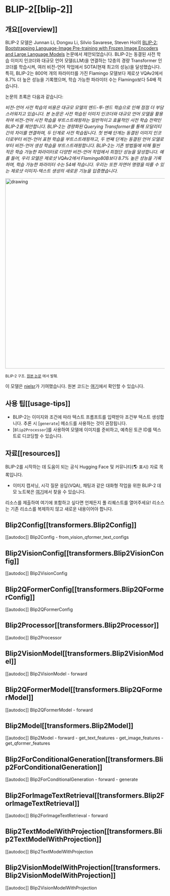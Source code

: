 <!--Copyright 2023 The HuggingFace Team. All rights reserved.

Licensed under the Apache License, Version 2.0 (the "License"); you may not use this file except in compliance with
the License. You may obtain a copy of the License at

http://www.apache.org/licenses/LICENSE-2.0

Unless required by applicable law or agreed to in writing, software distributed under the License is distributed on
an "AS IS" BASIS, WITHOUT WARRANTIES OR CONDITIONS OF ANY KIND, either express or implied. See the License for the
specific language governing permissions and limitations under the License.

⚠️ Note that this file is in Markdown but contain specific syntax for our doc-builder (similar to MDX) that may not be
rendered properly in your Markdown viewer.

-->

# BLIP-2[[blip-2]]

## 개요[[overview]]
BLIP-2 모델은 Junnan Li, Dongxu Li, Silvio Savarese, Steven Hoi의 [BLIP-2: Bootstrapping Language-Image Pre-training with Frozen Image Encoders and Large Language Models](https://arxiv.org/abs/2301.12597) 논문에서 제안되었습니다. BLIP-2는 동결된 사전 학습 이미지 인코더와 대규모 언어 모델(LLM)을 연결하는 12층의 경량 Transformer 인코더를 학습시켜, 여러 비전-언어 작업에서 SOTA(현재 최고의 성능)을 달성했습니다. 특히, BLIP-2는 800억 개의 파라미터를 가진 Flamingo 모델보다 제로샷 VQAv2에서 8.7% 더 높은 성능을 기록했으며, 학습 가능한 파라미터 수는 Flamingo보다 54배 적습니다.

논문의 초록은 다음과 같습니다:

*비전-언어 사전 학습의 비용은 대규모 모델의 엔드-투-엔드 학습으로 인해 점점 더 부담스러워지고 있습니다. 본 논문은 사전 학습된 이미지 인코더와 대규모 언어 모델을 활용하여 비전-언어 사전 학습을 부트스트래핑하는 일반적이고 효율적인 사전 학습 전략인 BLIP-2를 제안합니다. BLIP-2는 경량화된 Querying Transformer를 통해 모달리티 간의 차이를 연결하며, 두 단계로 사전 학습됩니다. 첫 번째 단계는 동결된 이미지 인코더로부터 비전-언어 표현 학습을 부트스트래핑하고, 두 번째 단계는 동결된 언어 모델로부터 비전-언어 생성 학습을 부트스트래핑합니다. BLIP-2는 기존 방법들에 비해 훨씬 적은 학습 가능한 파라미터로 다양한 비전-언어 작업에서 최첨단 성능을 달성합니다. 예를 들어, 우리 모델은 제로샷 VQAv2에서 Flamingo80B보다 8.7% 높은 성능을 기록하며, 학습 가능한 파라미터 수는 54배 적습니다. 우리는 또한 자연어 명령을 따를 수 있는 제로샷 이미지-텍스트 생성의 새로운 기능을 입증했습니다.*

<img src="https://huggingface.co/datasets/huggingface/documentation-images/resolve/main/transformers/model_doc/blip2_architecture.jpg"
alt="drawing" width="600"/> 

<small> BLIP-2 구조. <a href="https://arxiv.org/abs/2301.12597">원본 논문</a> 에서 발췌. </small>

이 모델은 [nielsr](https://huggingface.co/nielsr)가 기여했습니다. 원본 코드는 [여기](https://github.com/salesforce/LAVIS/tree/5ee63d688ba4cebff63acee04adaef2dee9af207)에서 확인할 수 있습니다.

## 사용 팁[[usage-tips]]

- BLIP-2는 이미지와 조건에 따라 텍스트 프롬프트를 입력받아 조건부 텍스트 생성합니다. 추론 시 [`generate`] 메소드를 사용하는 것이 권장됩니다.
- [`Blip2Processor`]를 사용하여 모델에 이미지를 준비하고, 예측된 토큰 ID를 텍스트로 디코딩할 수 있습니다.

## 자료[[resources]]

BLIP-2를 시작하는 데 도움이 되는 공식 Hugging Face 및 커뮤니티(🌎 표시) 자료 목록입니다.

- 이미지 캡셔닝, 시각 질문 응답(VQA), 채팅과 같은 대화형 작업을 위한 BLIP-2 데모 노트북은 [여기](https://github.com/NielsRogge/Transformers-Tutorials/tree/master/BLIP-2)에서 찾을 수 있습니다.

리소스를 제출하여 여기에 포함하고 싶다면 언제든지 풀 리퀘스트를 열어주세요! 리소스는 기존 리소스를 복제하지 않고 새로운 내용이어야 합니다.

## Blip2Config[[transformers.Blip2Config]]

[[autodoc]] Blip2Config
    - from_vision_qformer_text_configs

## Blip2VisionConfig[[transformers.Blip2VisionConfig]]

[[autodoc]] Blip2VisionConfig

## Blip2QFormerConfig[[transformers.Blip2QFormerConfig]]

[[autodoc]] Blip2QFormerConfig

## Blip2Processor[[transformers.Blip2Processor]]

[[autodoc]] Blip2Processor

## Blip2VisionModel[[transformers.Blip2VisionModel]]

[[autodoc]] Blip2VisionModel
    - forward

## Blip2QFormerModel[[transformers.Blip2QFormerModel]]

[[autodoc]] Blip2QFormerModel
    - forward

## Blip2Model[[transformers.Blip2Model]]

[[autodoc]] Blip2Model
    - forward
    - get_text_features
    - get_image_features
    - get_qformer_features

## Blip2ForConditionalGeneration[[transformers.Blip2ForConditionalGeneration]]

[[autodoc]] Blip2ForConditionalGeneration
    - forward
    - generate

## Blip2ForImageTextRetrieval[[transformers.Blip2ForImageTextRetrieval]]

[[autodoc]] Blip2ForImageTextRetrieval
    - forward

## Blip2TextModelWithProjection[[transformers.Blip2TextModelWithProjection]]

[[autodoc]] Blip2TextModelWithProjection

## Blip2VisionModelWithProjection[[transformers.Blip2VisionModelWithProjection]]

[[autodoc]] Blip2VisionModelWithProjection
